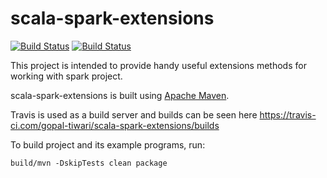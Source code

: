 # scala-spark-extensions

[![Build Status](https://travis-ci.com/gopal-tiwari/scala-spark-extensions.svg?branch=master)](https://travis-ci.com/gopal-tiwari/scala-spark-extensions)
[![Build Status](https://travis-ci.com/gopal-tiwari/scala-spark-extensions.svg?branch=develop)](https://travis-ci.com/gopal-tiwari/scala-spark-extensions)

This project is intended to provide handy useful extensions methods for working with spark project.

scala-spark-extensions is built using [Apache Maven](http://maven.apache.org/).

Travis is used as a build server and builds can be seen here https://travis-ci.com/gopal-tiwari/scala-spark-extensions/builds

To build project and its example programs, run:

    build/mvn -DskipTests clean package
